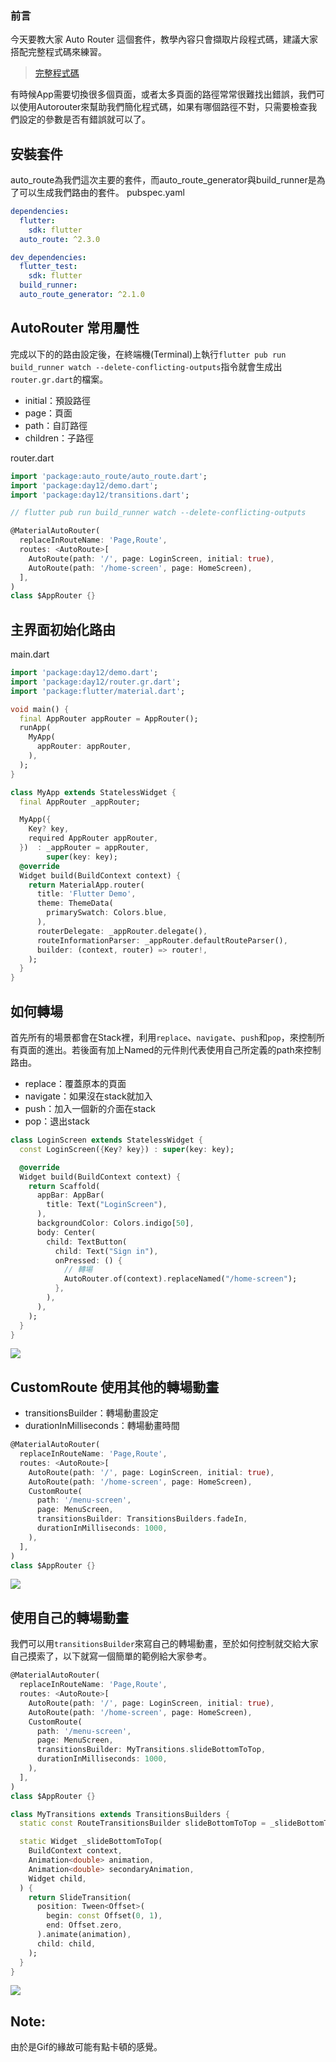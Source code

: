 ### 前言
今天要教大家 Auto Router 這個套件，教學內容只會擷取片段程式碼，建議大家搭配完整程式碼來練習。

> [完整程式碼](https://github.com/Daviswww/triathlon_flutter/tree/master/day03)

有時候App需要切換很多個頁面，或者太多頁面的路徑常常很難找出錯誤，我們可以使用Autorouter來幫助我們簡化程式碼，如果有哪個路徑不對，只需要檢查我們設定的參數是否有錯誤就可以了。

## 安裝套件
auto_route為我們這次主要的套件，而auto_route_generator與build_runner是為了可以生成我們路由的套件。
pubspec.yaml
```yaml
dependencies:
  flutter:
    sdk: flutter
  auto_route: ^2.3.0

dev_dependencies:
  flutter_test:
    sdk: flutter
  build_runner:
  auto_route_generator: ^2.1.0
```

## AutoRouter 常用屬性
完成以下的的路由設定後，在終端機(Terminal)上執行`flutter pub run build_runner watch --delete-conflicting-outputs`指令就會生成出`router.gr.dart`的檔案。

- initial：預設路徑
- page：頁面
- path：自訂路徑
- children：子路徑

router.dart
```dart
import 'package:auto_route/auto_route.dart';
import 'package:day12/demo.dart';
import 'package:day12/transitions.dart';

// flutter pub run build_runner watch --delete-conflicting-outputs

@MaterialAutoRouter(
  replaceInRouteName: 'Page,Route',
  routes: <AutoRoute>[
    AutoRoute(path: '/', page: LoginScreen, initial: true),
    AutoRoute(path: '/home-screen', page: HomeScreen),
  ],
)
class $AppRouter {}

```
## 主界面初始化路由
main.dart
```dart
import 'package:day12/demo.dart';
import 'package:day12/router.gr.dart';
import 'package:flutter/material.dart';

void main() {
  final AppRouter appRouter = AppRouter();
  runApp(
    MyApp(
      appRouter: appRouter,
    ),
  );
}

class MyApp extends StatelessWidget {
  final AppRouter _appRouter;

  MyApp({
    Key? key,
    required AppRouter appRouter,
  })  : _appRouter = appRouter,
        super(key: key);
  @override
  Widget build(BuildContext context) {
    return MaterialApp.router(
      title: 'Flutter Demo',
      theme: ThemeData(
        primarySwatch: Colors.blue,
      ),
      routerDelegate: _appRouter.delegate(),
      routeInformationParser: _appRouter.defaultRouteParser(),
      builder: (context, router) => router!,
    );
  }
}
```
## 如何轉場
首先所有的場景都會在Stack裡，利用`replace`、`navigate`、`push`和`pop`，來控制所有頁面的進出。若後面有加上Named的元件則代表使用自己所定義的path來控制路由。
- replace：覆蓋原本的頁面
- navigate：如果沒在stack就加入
- push：加入一個新的介面在stack
- pop：退出stack


```dart
class LoginScreen extends StatelessWidget {
  const LoginScreen({Key? key}) : super(key: key);

  @override
  Widget build(BuildContext context) {
    return Scaffold(
      appBar: AppBar(
        title: Text("LoginScreen"),
      ),
      backgroundColor: Colors.indigo[50],
      body: Center(
        child: TextButton(
          child: Text("Sign in"),
          onPressed: () {
            // 轉場
            AutoRouter.of(context).replaceNamed("/home-screen");
          },
        ),
      ),
    );
  }
}
```
![](https://i.imgur.com/vxfvUyN.gif)

## CustomRoute 使用其他的轉場動畫
- transitionsBuilder：轉場動畫設定
- durationInMilliseconds：轉場動畫時間

```dart
@MaterialAutoRouter(
  replaceInRouteName: 'Page,Route',
  routes: <AutoRoute>[
    AutoRoute(path: '/', page: LoginScreen, initial: true),
    AutoRoute(path: '/home-screen', page: HomeScreen),
    CustomRoute(
      path: '/menu-screen',
      page: MenuScreen,
      transitionsBuilder: TransitionsBuilders.fadeIn,
      durationInMilliseconds: 1000,
    ),
  ],
)
class $AppRouter {}
```
![](https://i.imgur.com/VUEcNnv.gif)

## 使用自己的轉場動畫
我們可以用`transitionsBuilder`來寫自己的轉場動畫，至於如何控制就交給大家自己摸索了，以下就寫一個簡單的範例給大家參考。
```dart
@MaterialAutoRouter(
  replaceInRouteName: 'Page,Route',
  routes: <AutoRoute>[
    AutoRoute(path: '/', page: LoginScreen, initial: true),
    AutoRoute(path: '/home-screen', page: HomeScreen),
    CustomRoute(
      path: '/menu-screen',
      page: MenuScreen,
      transitionsBuilder: MyTransitions.slideBottomToTop,
      durationInMilliseconds: 1000,
    ),
  ],
)
class $AppRouter {}
```

```dart
class MyTransitions extends TransitionsBuilders {
  static const RouteTransitionsBuilder slideBottomToTop = _slideBottomToTop;

  static Widget _slideBottomToTop(
    BuildContext context,
    Animation<double> animation,
    Animation<double> secondaryAnimation,
    Widget child,
  ) {
    return SlideTransition(
      position: Tween<Offset>(
        begin: const Offset(0, 1),
        end: Offset.zero,
      ).animate(animation),
      child: child,
    );
  }
}

```

![](https://i.imgur.com/Rz1I1US.gif)

## Note:
由於是Gif的緣故可能有點卡頓的感覺。